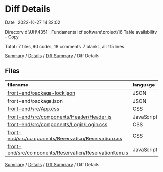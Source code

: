 # Diff Details

Date : 2022-10-27 14:32:02

Directory d:\\UH\\4351 - Fundamental of software\\project\\16 Table availability - Copy

Total : 7 files,  90 codes, 18 comments, 7 blanks, all 115 lines

[Summary](results.md) / [Details](details.md) / [Diff Summary](diff.md) / Diff Details

## Files
| filename | language | code | comment | blank | total |
| :--- | :--- | ---: | ---: | ---: | ---: |
| [front-end/package-lock.json](/front-end/package-lock.json) | JSON | 23 | 0 | 0 | 23 |
| [front-end/package.json](/front-end/package.json) | JSON | 1 | 0 | 0 | 1 |
| [front-end/src/App.css](/front-end/src/App.css) | CSS | 3 | 0 | 1 | 4 |
| [front-end/src/components/Header/Header.js](/front-end/src/components/Header/Header.js) | JavaScript | 5 | 0 | 0 | 5 |
| [front-end/src/components/Login/Login.css](/front-end/src/components/Login/Login.css) | CSS | -3 | 0 | -1 | -4 |
| [front-end/src/components/Reservation/Reservation.css](/front-end/src/components/Reservation/Reservation.css) | CSS | 31 | 0 | 4 | 35 |
| [front-end/src/components/Reservation/ReservationItem.js](/front-end/src/components/Reservation/ReservationItem.js) | JavaScript | 30 | 18 | 3 | 51 |

[Summary](results.md) / [Details](details.md) / [Diff Summary](diff.md) / Diff Details
